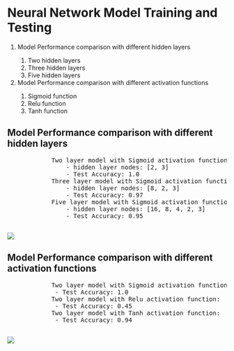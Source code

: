 <!DOCTYPE html>
<head>
    <meta charset="utf-8" />
</head>
<body>
    <h1>Neural Network Model Training and Testing</h1>
    <ol>
        <li>Model Performance comparison with different hidden layers</li>
        <ol>
            <li>Two hidden layers</li>
            <li>Three hidden layers</li>
            <li>Five hidden layers</li>
        </ol>
        <li>Model Performance comparison with different activation functions</li>
        <ol>
            <li>Sigmoid function</li>
            <li>Relu function</li>
            <li>Tanh function</li>
        </ol>
    </ol>
    <section>
        <h2>Model Performance comparison with different hidden layers</h2>
        <pre>
            Two layer model with Sigmoid activation function:
                - hidden layer nodes: [2, 3]
                - Test Accuracy: 1.0
            Three layer model with Sigmoid activation function:
                - hidden layer nodes: [8, 2, 3]
                - Test Accuracy: 0.97
            Five layer model with Sigmoid activation function:
                - hidden layer nodes: [16, 8, 4, 2, 3]
                - Test Accuracy: 0.95
        </pre>
        <img src=~/plot_diff_layers_comparison.png>
    </section>
    <section>
        <h2>Model Performance comparison with different activation functions</h2>
        <pre>
            Two layer model with Sigmoid activation function:
             - Test Accuracy: 1.0
            Two layer model with Relu activation function:
             - Test Accuracy: 0.45
            Two layer model with Tanh activation function:
             - Test Accuracy: 0.94
        </pre>
        <img src=/usr/src/plot_diff_act_fun_comparison.png>
    </section>
</body>